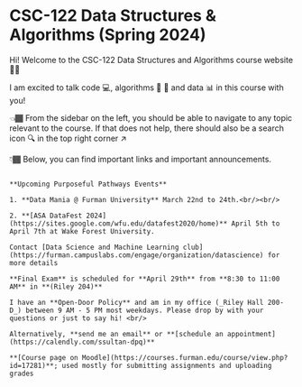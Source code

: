 
# CSC-122 Data Structures & Algorithms (Spring 2024)

Hi! Welcome to the CSC-122 Data Structures and Algorithms course website 👋🏾

I am excited to talk code 💻, algorithms 🔄 🔀 and data 📊 in this course with you!

👈🏾 From the sidebar on the left, you should be able to navigate to any topic relevant to the course. If that does not help, there should also be a search icon 🔍 in the top right corner ↗️

👇🏾 Below, you can find important links and important announcements.

```{note}

**Upcoming Purposeful Pathways Events**

1. **Data Mania @ Furman University** March 22nd to 24th.<br/><br/>

2. **[ASA DataFest 2024](https://sites.google.com/wfu.edu/datafest2020/home)** April 5th to April 7th at Wake Forest University.

Contact [Data Science and Machine Learning club](https://furman.campuslabs.com/engage/organization/datascience) for more details

```

```{important}
**Final Exam** is scheduled for **April 29th** from **8:30 to 11:00 AM** in **(Riley 204)**
```

```{tip}
I have an **Open-Door Policy** and am in my office (_Riley Hall 200-D_) between 9 AM - 5 PM most weekdays. Please drop by with your questions or just to say hi! <br/>

Alternatively, **send me an email** or **[schedule an appointment](https://calendly.com/ssultan-dpq)** 
```

```{seealso}
**[Course page on Moodle](https://courses.furman.edu/course/view.php?id=17281)**; used mostly for submitting assignments and uploading grades
```


<!-- 
```{tableofcontents}
``` -->
